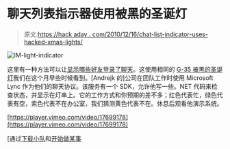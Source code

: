 # 聊天列表指示器使用被黑的圣诞灯

> 原文:[https://hack aday . com/2010/12/16/chat-list-indicator-uses-hacked-xmas-lights/](https://hackaday.com/2010/12/16/chat-list-indicator-uses-hacked-xmas-lights/)

![](../Images/51073b8022cbf7ae58d2ad7351ba69d5.png "IM-light-indicator")

这里有一种方法可以让[显示哪些好友登录了聊天](http://www.fezzer.com/project/196/ge-35-christmas-lights-individually-addressable/)。这使用相同的 [G-35 被黑的圣诞灯](http://www.tinyclr.com/forum/7/1916/)我们在这个月早些时候看到。[Andrejk 的]公司在团队工作时使用 Microsoft Lync 作为他们的聊天协议。该服务有一个 SDK，允许他写一些。NET 代码来检查状态，并显示在灯串上。它的工作方式和你预期的差不多；红色代表忙，绿色代表有空，紫色代表不在办公室，我们猜测黄色代表不在。休息后观看他演示系统。

[https://player.vimeo.com/video/17699178](https://player.vimeo.com/video/17699178)

[通过[下载小队](http://downloadsquad.switched.com/2010/12/15/microsoft-nerd-reverse-engineers-christmas-lights-uses-them-as-im-indicators/)和[开始做某事](http://www.istartedsomething.com/20101214/net-micro-framework-christmas-lights-im-indicators/)